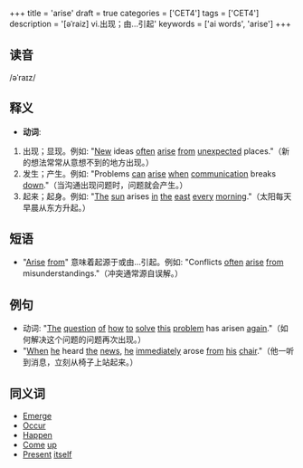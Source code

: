 +++
title = 'arise'
draft = true
categories = ['CET4']
tags = ['CET4']
description = '[əˈraiz] vi.出现；由…引起'
keywords = ['ai words', 'arise']
+++

## 读音
/əˈraɪz/

## 释义
- **动词**:
1. 出现；显现。例如: "[New](/post/new/) ideas [often](/post/often/) [arise](/post/arise/) [from](/post/from/) [unexpected](/post/unexpected/) places."（新的想法常常从意想不到的地方出现。）
2. 发生；产生。例如: "Problems [can](/post/can/) [arise](/post/arise/) [when](/post/when/) [communication](/post/communication/) breaks [down](/post/down/)."（当沟通出现问题时，问题就会产生。）
3. 起来；起身。例如: "[The](/post/the/) [sun](/post/sun/) arises [in](/post/in/) [the](/post/the/) [east](/post/east/) [every](/post/every/) [morning](/post/morning/)."（太阳每天早晨从东方升起。）

## 短语
- "[Arise](/post/arise/) [from](/post/from/)" 意味着起源于或由...引起。例如: "Conflicts [often](/post/often/) [arise](/post/arise/) [from](/post/from/) misunderstandings."（冲突通常源自误解。）

## 例句
- 动词: "[The](/post/the/) [question](/post/question/) [of](/post/of/) [how](/post/how/) [to](/post/to/) [solve](/post/solve/) [this](/post/this/) [problem](/post/problem/) has arisen [again](/post/again/)."（如何解决这个问题的问题再次出现。）
- "[When](/post/when/) [he](/post/he/) heard [the](/post/the/) [news](/post/news/), [he](/post/he/) [immediately](/post/immediately/) arose [from](/post/from/) [his](/post/his/) [chair](/post/chair/)."（他一听到消息，立刻从椅子上站起来。）

## 同义词
- [Emerge](/post/emerge/)
- [Occur](/post/occur/)
- [Happen](/post/happen/)
- [Come](/post/come/) [up](/post/up/)
- [Present](/post/present/) [itself](/post/itself/)
